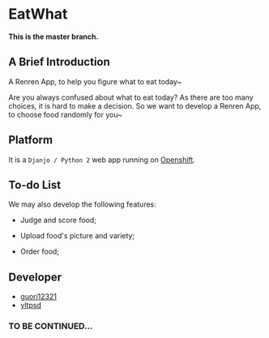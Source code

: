 EatWhat
=======
**This is the master branch.**

## A Brief Introduction
A Renren App, to help you figure what to eat today~

Are you always confused about what to eat today? As there are too many choices, it is hard to make a decision. So we want to develop a Renren App, to choose food randomly for you~

## Platform
It is a `Djanjo / Python 2` web app running on [Openshift](http://openshift.redhat.com).

## To-do List
We may also develop the following features:

* Judge and score food;

* Upload food's picture and variety;

* Order food;

## Developer
* [guori12321](https://github.com/guori12321)
* [yltpsd](https://github.com/yltpsd)


### TO BE CONTINUED...
